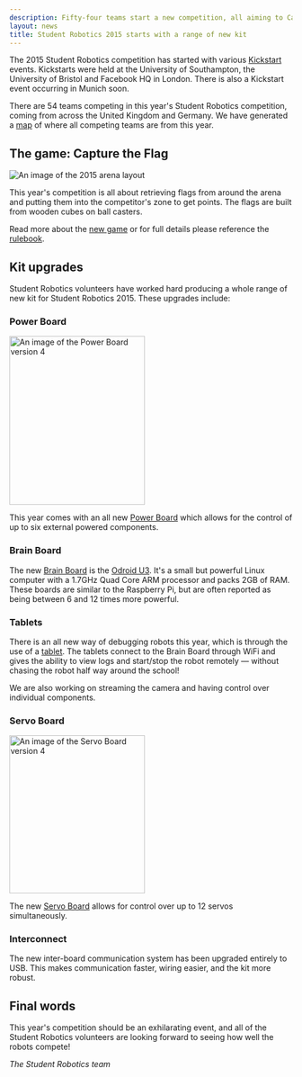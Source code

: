 ```yaml
---
description: Fifty-four teams start a new competition, all aiming to Capture the Flag.
layout: news
title: Student Robotics 2015 starts with a range of new kit
---
```


The 2015 Student Robotics competition has started with various [Kickstart](/events/kickstart) events.
Kickstarts were held at the University of Southampton, the University of Bristol and Facebook HQ in London.
There is also a Kickstart event occurring in Munich soon.

There are 54 teams competing in this year's Student Robotics competition, coming from across the United Kingdom and 
Germany. We have generated a [map](https://mapsengine.google.com/map/viewer?mid=zvzw_6CVihJs.kM7Ln0NcH6zk) of where all 
competing teams are from this year.


The game: Capture the Flag
-------------------------------

<img class="right" src="{{ site.baseurl }}/images/content/arena-2015.png" title="The 2015 arena layout" alt="An image of the 2015 arena layout">

This year's competition is all about retrieving flags from around the arena and putting them into the competitor's zone 
to get points. The flags are built from wooden cubes on ball casters.

Read more about the [new game](/schools/game) or for full details please reference the [rulebook](/resources/2015/rulebook.pdf).

Kit upgrades
------------

Student Robotics volunteers have worked hard producing a whole range of new kit for Student Robotics 2015.
These upgrades include:

### Power Board

<img class="right" src="{{ site.baseurl }}/images/content/kit/pbv4.png" height="300" width="241" title="A new Power Board (version 4)" alt="An image of the Power Board version 4">

This year comes with an all new [Power Board](/docs/kit/power_board) which allows for the control of up to six external 
powered components.

### Brain Board

The new [Brain Board](/docs/kit/brain_board) is the [Odroid U3](http://hardkernel.com/main/products/prdt_info.php).
It's a small but powerful Linux computer with a 1.7GHz Quad Core ARM processor and packs 2GB of RAM.
These boards are similar to the Raspberry Pi, but are often reported as being between 6 and 12 times more powerful.


### Tablets
There is an all new way of debugging robots this year, which is through the use of a [tablet](/docs/kit/tablet). The 
tablets connect to the Brain Board through WiFi and gives the ability to view logs and start/stop the robot remotely 
&mdash; without chasing the robot half way around the school!

We are also working on streaming the camera and having control over individual components.

### Servo Board

<img class="right" src="{{ site.baseurl }}/images/content/kit/sbv4.png" height="281" width="241" title="A new Servo Board (version 4)" alt="An image of the Servo Board version 4">

The new [Servo Board](/docs/kit/servo_board) allows for control over up to 12 servos simultaneously.

### Interconnect

The new inter-board communication system has been upgraded entirely to USB. This makes communication faster, wiring 
easier, and the kit more robust.

Final words
-----------

This year's competition should be an exhilarating event, and all of the Student Robotics volunteers are looking forward 
to seeing how well the robots compete!

_The Student Robotics team_
